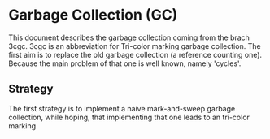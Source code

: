# Garbage Collection (GC)

This document describes the garbage collection coming from the brach 3cgc.
3cgc is an abbreviation for Tri-color marking garbage collection. The first aim
is to replace the old garbage collection (a reference counting one). Because the
main problem of that one is well known, namely 'cycles'.

## Strategy

The first strategy is to implement a naive mark-and-sweep garbage collection,
while hoping, that implementing that one leads to an tri-color marking


